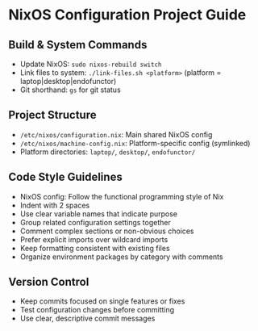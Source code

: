 # NixOS Configuration Project Guide

## Build & System Commands
- Update NixOS: `sudo nixos-rebuild switch`
- Link files to system: `./link-files.sh <platform>` (platform = laptop|desktop|endofunctor)
- Git shorthand: `gs` for git status

## Project Structure
- `/etc/nixos/configuration.nix`: Main shared NixOS config
- `/etc/nixos/machine-config.nix`: Platform-specific config (symlinked)
- Platform directories: `laptop/`, `desktop/`, `endofunctor/`

## Code Style Guidelines
- NixOS config: Follow the functional programming style of Nix
- Indent with 2 spaces
- Use clear variable names that indicate purpose
- Group related configuration settings together
- Comment complex sections or non-obvious choices
- Prefer explicit imports over wildcard imports
- Keep formatting consistent with existing files
- Organize environment packages by category with comments

## Version Control
- Keep commits focused on single features or fixes
- Test configuration changes before committing
- Use clear, descriptive commit messages